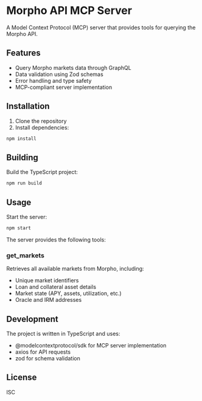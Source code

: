 # Morpho API MCP Server

A Model Context Protocol (MCP) server that provides tools for querying the Morpho API.

## Features

- Query Morpho markets data through GraphQL
- Data validation using Zod schemas
- Error handling and type safety
- MCP-compliant server implementation

## Installation

1. Clone the repository
2. Install dependencies:
```bash
npm install
```

## Building

Build the TypeScript project:
```bash
npm run build
```

## Usage

Start the server:
```bash
npm start
```

The server provides the following tools:

### get_markets

Retrieves all available markets from Morpho, including:
- Unique market identifiers
- Loan and collateral asset details
- Market state (APY, assets, utilization, etc.)
- Oracle and IRM addresses

## Development

The project is written in TypeScript and uses:
- @modelcontextprotocol/sdk for MCP server implementation
- axios for API requests
- zod for schema validation

## License

ISC 